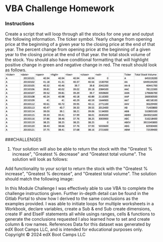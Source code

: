 # VBA Challenge Homework
### Instructions

Create a script that will loop through all the stocks for one year and output the following information.
  The ticker symbol.
  Yearly change from opening price at the beginning of a given year to the closing price at the end of that year.
  The percent change from opening price at the beginning of a given year to the closing price at the end of that year.
  the total stock volume of the stock.
  You should also have conditional formatting that will highlight positive change in green and negative change in red.
  The result should look as follows.
![alt text](https://github.com/Bgrlgymnast/VBA-challenge/blob/930e96027efbc1e2047c81e06e1c39d810e5d378/Starter_Code/Images/easy_solution.png)


###CHALLENGES
1.	Your solution will also be able to return the stock with the "Greatest % increase", "Greatest % decrease" and "Greatest total volume". The solution will look as follows:
 
Add functionality to your script to return the stock with the "Greatest % increase", "Greatest % decrease", and "Greatest total volume". The solution should match the following image:
 
In this Module Challenge I was effectively able to use VBA to complete the challenge instructions given. Further in-depth detail can be found in the Gitlab Portal to show how I derived to the same conclusions as the examples provided. 
I was able to initiate loops for multiple worksheets in a Workbook, declare variables, create a Sub & end Sub create dimensions, create IF and ElseIF statements all while usings ranges, cells & functions to generate the conclusions requested I also learned how to set and create column & row names.
References
Data for this dataset was generated by edX Boot Camps LLC, and is intended for educational purposes only.
Copyright
© 2024 edX Boot Camps LLC
